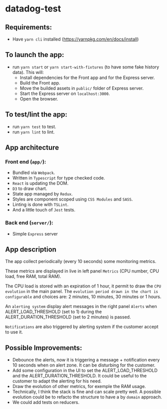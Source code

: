 # datadog-test

## Requirements:
- Have `yarn cli` installed (https://yarnpkg.com/en/docs/install)


## To launch the app:
- run `yarn start` or `yarn start-with-fixtures` (to have some fake history data).
  This will: 
  - Install dependencies for the Front app and for the Express server.
  - Build the Front app.
  - Move the builded assets in `public/` folder of Express server.
  - Start the Express server on `localhost:3000`.
  - Open the browser.

## To test/lint the app:
- run `yarn test` to test.
- run `yarn lint` to lint.


## App architecture

### Front end (`app/`):
- Bundled via `Webpack`.
- Written in `Typescript` for type checked code.
- `React` is updating the DOM.
- `D3` to draw chart.
- State app managed by `Redux`.
- Styles are component scoped using `CSS Modules` and `SASS`.
- Linting is done with `TSLint`.
- And a little touch of `Jest` tests.

### Back end (`server/`):
- Simple `Express` server


## App description
The app collect periodically (every 10 seconds) some monitoring metrics.

These metrics are displayed in live in left panel `Metrics` (CPU number, CPU load, free RAM, total RAM).

The CPU load is stored with an expiration of 1 hour, it permit to draw the `CPU evolution` in the main panel.
The `evolution period drawn in the chart is configurable` and choices are: 2 minutes, 10 minutes, 30 minutes or 1 hours.

An `alerting system` display alert messages in the right panel `Alerts` when ALERT_LOAD_THRESHOLD (set to 1) during the ALERT_DURATION_THRESHOLD (set to 2 minutes) is passed.

`Notifications` are also triggered by alerting system if the customer accept to use it.


## Possible Improvements:
- Debounce the alerts, now it is triggering a message + notification every 10 seconds when on alert zone. It can be disturbing for the customer.
- Add some configuration in the UI to set the ALERT_LOAD_THRESHOLD and the ALERT_DURATION_THRESHOLD. It could be useful to the customer to adapt the alerting for his need.
- Draw the evolution of other metrics, for exemple the RAM usage.
- Technically, I think the stack is fine and can scale pretty well. A possible evolution could be to refacto the structure to have a by `domain` approach.
- We could add tests on reducers.